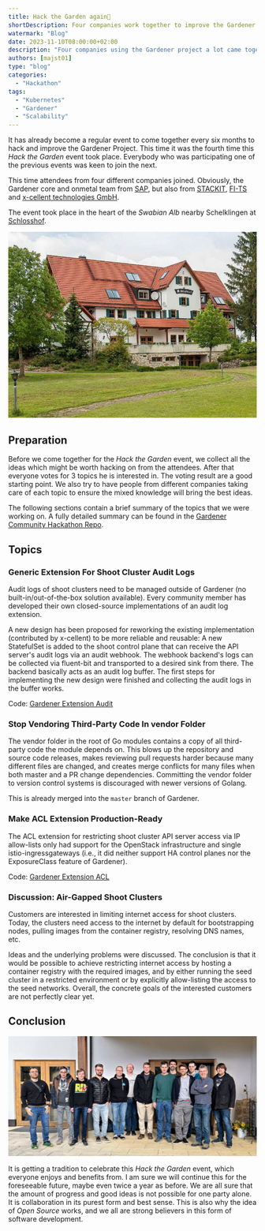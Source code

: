 ```yaml
---
title: Hack the Garden again🔨
shortDescription: Four companies work together to improve the Gardener Project.
watermark: "Blog"
date: 2023-11-10T08:00:00+02:00
description: "Four companies using the Gardener project a lot came together for a week for fun and better software"
authors: [majst01]
type: "blog"
categories:
  - "Hackathon"
tags:
  - "Kubernetes"
  - "Gardener"
  - "Scalability"
---
```


It has already become a regular event to come together every six months to hack and improve the Gardener Project.
This time it was the fourth time this _Hack the Garden_ event took place. Everybody who was participating one of the previous events was keen to join the next.

<!-- truncate -->

This time attendees from four different companies joined. Obviously, the Gardener core and onmetal team from [SAP](https://sap.com), but also from [STACKIT](https://stackit.de), [FI-TS](https://f-i-ts.de) and [x-cellent technologies GmbH](https://www.x-cellent.com).

The event took place in the heart of the _Swabian Alb_ nearby Schelklingen at [Schlosshof](https://schlosshof-info.de).

![](schlosshof.jpg)

## Preparation

Before we come together for the _Hack the Garden_ event, we collect all the ideas which might be worth hacking on from the attendees. After that everyone votes for 3 topics he is interested in. The voting result are a good starting point. We also try to have people from different companies taking care of each topic to ensure the mixed knowledge will bring the best ideas.

The following sections contain a brief summary of the topics that we were working on. A fully detailed summary can be found in the [Gardener Community Hackathon Repo](https://github.com/gardener-community/hackathon/tree/main/2023-11_Schelklingen).

## Topics

### Generic Extension For Shoot Cluster Audit Logs

Audit logs of shoot clusters need to be managed outside of Gardener (no built-in/out-of-the-box solution available). Every community member has developed their own closed-source implementations of an audit log extension.

A new design has been proposed for reworking the existing implementation (contributed by x-cellent) to be more reliable and reusable: A new StatefulSet is added to the shoot control plane that can receive the API server's audit logs via an audit webhook. The webhook backend's logs can be collected via fluent-bit and transported to a desired sink from there. The backend basically acts as an audit log buffer. The first steps for implementing the new design were finished and collecting the audit logs in the buffer works.

Code: [Gardener Extension Audit](https://github.com/metal-stack/gardener-extension-audit)

### Stop Vendoring Third-Party Code In vendor Folder

The vendor folder in the root of Go modules contains a copy of all third-party code the module depends on. This blows up the repository and source code releases, makes reviewing pull requests harder because many different files are changed, and creates merge conflicts for many files when both master and a PR change dependencies. Committing the vendor folder to version control systems is discouraged with newer versions of Golang.

This is already merged into the `master` branch of Gardener.

### Make ACL Extension Production-Ready

The ACL extension for restricting shoot cluster API server access via IP allow-lists only had support for the OpenStack infrastructure and single istio-ingressgateways (i.e., it did neither support HA control planes nor the ExposureClass feature of Gardener).

Code: [Gardener Extension ACL](https://github.com/stackitcloud/gardener-extension-acl)

### Discussion: Air-Gapped Shoot Clusters

Customers are interested in limiting internet access for shoot clusters. Today, the clusters need access to the internet by default for bootstrapping nodes, pulling images from the container registry, resolving DNS names, etc.

Ideas and the underlying problems were discussed. The conclusion is that it would be possible to achieve restricting internet access by hosting a container registry with the required images, and by either running the seed cluster in a restricted environment or by explicitly allow-listing the access to the seed networks. Overall, the concrete goals of the interested customers are not perfectly clear yet.

## Conclusion

![](./attendees.jpg)

It is getting a tradition to celebrate this _Hack the Garden_ event, which everyone enjoys and benefits from. I am sure we will continue this for the foreseeable future, maybe even twice a year as before. We are all sure that the amount of progress and good ideas is not possible for one party alone. It is collaboration in its purest form and best sense. This is also why the idea of _Open Source_ works, and we all are strong believers in this form of software development.
